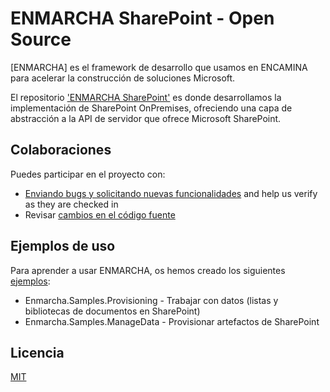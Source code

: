 # ENMARCHA SharePoint - Open Source

[ENMARCHA] es el framework de desarrollo que usamos en ENCAMINA para acelerar la construcción de soluciones Microsoft. 

El repositorio ['ENMARCHA SharePoint'](https://github.com/encamina/enmarcha-sharepoint) es donde desarrollamos la implementación de SharePoint OnPremises, ofreciendo una capa de abstracción a la API de servidor que ofrece Microsoft SharePoint. 

## Colaboraciones
Puedes participar en el proyecto con:

* [Enviando bugs y solicitando nuevas funcionalidades](https://github.com/encamina/enmarcha-sharepoint/issues) and help us verify as they are checked in
* Revisar [cambios en el código fuente](https://github.com/encamina/enmarcha-sharepoint/pulls)

## Ejemplos de uso
Para aprender a usar ENMARCHA, os hemos creado los siguientes [ejemplos](https://github.com/Encamina/Enmarcha-SharePoint/tree/master/Samples):

* Enmarcha.Samples.Provisioning - Trabajar con datos (listas y bibliotecas de documentos en SharePoint)
* Enmarcha.Samples.ManageData - Provisionar artefactos de SharePoint

## Licencia
[MIT](LICENSE.txt)
